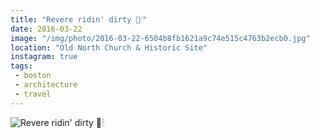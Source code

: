 ```yaml
---
title: "Revere ridin' dirty 🐴🕯"
date: 2016-03-22
image: "/img/photo/2016-03-22-6504b8fb1621a9c74e515c4763b2ecb0.jpg"
location: "Old North Church & Historic Site"
instagram: true
tags:
 - boston
 - architecture
 - travel
---
```


![Revere ridin' dirty 🐴🕯](/img/photo/2016-03-22-6504b8fb1621a9c74e515c4763b2ecb0.jpg)
